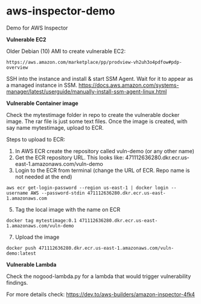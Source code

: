 # aws-inspector-demo
Demo for AWS Inspector

**Vulnerable EC2**

Older Debian (10) AMI to create vulnerable EC2:
```
https://aws.amazon.com/marketplace/pp/prodview-vh2uh3o4pdfow#pdp-overview
```
SSH into the instance and install & start SSM Agent. Wait for it to appear as a managed instance in SSM.
https://docs.aws.amazon.com/systems-manager/latest/userguide/manually-install-ssm-agent-linux.html

**Vulnerable Container image**

Check the mytestimage folder in repo to create the vulnerable docker image. The rar file is just some text files. Once the image is created, with say name mytestimage, upload to ECR. 

Steps to upload to ECR:
1. In AWS ECR create the repository called vuln-demo (or any other name)
2. Get the ECR repository URL. This looks like: 471112636280.dkr.ecr.us-east-1.amazonaws.com/vuln-demo
3. Login to the ECR from terminal (change the URL of ECR. Repo name is not needed at the end)
```
aws ecr get-login-password --region us-east-1 | docker login --username AWS --password-stdin 471112636280.dkr.ecr.us-east-1.amazonaws.com
```
5. Tag the local image with the name on ECR
```
docker tag mytestimage:0.1 471112636280.dkr.ecr.us-east-1.amazonaws.com/vuln-demo 
```
7. Upload the image
```
docker push 471112636280.dkr.ecr.us-east-1.amazonaws.com/vuln-demo:latest
```
   
**Vulnerable Lambda**

Check the nogood-lambda.py for a lambda that would trigger vulnerability findings. 

For more details check: https://dev.to/aws-builders/amazon-inspector-4fk4
